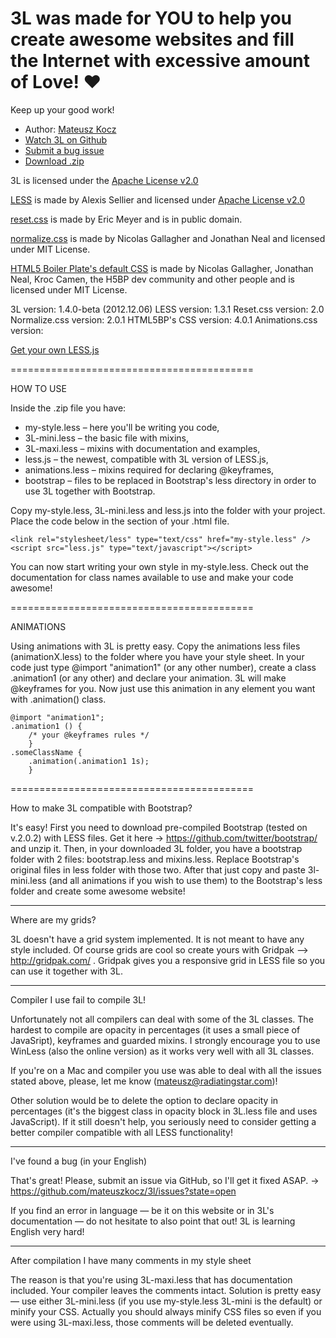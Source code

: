 # 3L was made for YOU to help you create awesome websites and fill the Internet with excessive amount of Love! ♥

Keep up your good work!

* Author: [Mateusz Kocz](http://radiatingstar.com)
* [Watch 3L on Github](https://github.com/mateuszkocz/3l)
* [Submit a bug issue](https://github.com/mateuszkocz/3l/issues?state=open)
* [Download .zip](https://github.com/downloads/mateuszkocz/3l/3l-v1.4.0-beta.zip)

3L is licensed under the [Apache License v2.0](http://www.apache.org/licenses/LICENSE-2.0)

[LESS](http://lesscss.org/) is made by Alexis Sellier and licensed under [Apache License v2.0](http://www.apache.org/licenses/LICENSE-2.0)

[reset.css](http://meyerweb.com/eric/tools/css/reset/) is made by Eric Meyer and is in public domain.

[normalize.css](http://necolas.github.com/normalize.css/) is made by Nicolas Gallagher and Jonathan Neal and licensed under MIT License.

[HTML5 Boiler Plate's default CSS](http://html5boilerplate.com/) is made by Nicolas Gallagher, Jonathan Neal, Kroc Camen, the H5BP dev community and other people and is licensed under MIT License.

3L version: 1.4.0-beta (2012.12.06)
LESS version: 1.3.1
Reset.css version: 2.0
Normalize.css version: 2.0.1
HTML5BP's CSS version: 4.0.1
Animations.css version: 

[Get your own LESS.js](http://lesscss.org/)

==========================================

HOW TO USE

Inside the .zip file you have:

* my-style.less – here you'll be writing you code,
* 3L-mini.less – the basic file with mixins,
* 3L-maxi.less – mixins with documentation and examples,
* less.js – the newest, compatible with 3L version of LESS.js,
* animations.less – mixins required for declaring @keyframes,
* bootstrap – files to be replaced in Bootstrap's less directory in order to use 3L together with Bootstrap.

Copy my-style.less, 3L-mini.less and less.js into the folder with your project. Place the code below in the <head> section of your .html file.

	<link rel="stylesheet/less" type="text/css" href="my-style.less" />
	<script src="less.js" type="text/javascript"></script>

You can now start writing your own style in my-style.less. Check out the documentation for class names available to use and make your code awesome!

==========================================

ANIMATIONS

Using animations with 3L is pretty easy. Copy the animations less files (animationX.less) to the folder where you have your style sheet. In your code just type @import "animation1" (or any other number), create a class .animation1 (or any other) and declare your animation. 3L will make @keyframes for you. Now just use this animation in any element you want with .animation() class.

	@import "animation1";
	.animation1 () {
		/* your @keyframes rules */
		}
	.someClassName {
		.animation(.animation1 1s);
		}
	
==========================================

How to make 3L compatible with Bootstrap?

It's easy! First you need to download pre-compiled Bootstrap (tested on v.2.0.2) with LESS files. Get it here -> https://github.com/twitter/bootstrap/ and unzip it. Then, in your downloaded 3L folder, you have a bootstrap folder with 2 files: bootstrap.less and mixins.less. Replace Bootstrap's original files in less folder with those two. After that just copy and paste 3l-mini.less (and all animations if you wish to use them) to the Bootstrap's less folder and create some awesome website!

---

Where are my grids?

3L doesn't have a grid system implemented. It is not meant to have any style included. Of course grids are cool so create yours with Gridpak —> http://gridpak.com/ . Gridpak gives you a responsive grid in LESS file so you can use it together with 3L.

---

Compiler I use fail to compile 3L!

Unfortunately not all compilers can deal with some of the 3L classes. The hardest to compile are opacity in percentages (it uses a small piece of JavaSript), keyframes and guarded mixins. I strongly encourage you to use WinLess (also the online version) as it works very well with all 3L classes.

If you're on a Mac and compiler you use was able to deal with all the issues stated above, please, let me know (mateusz@radiatingstar.com)!

Other solution would be to delete the option to declare opacity in percentages (it's the biggest class in opacity block in 3L.less file and uses JavaScript). If it still doesn't help, you seriously need to consider getting a better compiler compatible with all LESS functionality!

---

I've found a bug (in your English)

That's great! Please, submit an issue via GitHub, so I'll get it fixed ASAP. -> https://github.com/mateuszkocz/3l/issues?state=open

If you find an error in language — be it on this website or in 3L's documentation — do not hesitate to also point that out! 3L is learning English very hard!

---

After compilation I have many comments in my style sheet

The reason is that you're using 3L-maxi.less that has documentation included. Your compiler leaves the comments intact. Solution is pretty easy — use either 3L-mini.less (if you use my-style.less 3L-mini is the default) or minify your CSS. Actually you should always minify CSS files so even if you were using 3L-maxi.less, those comments will be deleted eventually.
